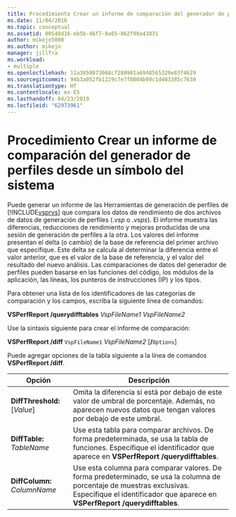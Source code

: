 ```yaml
---
title: Procedimiento Crear un informe de comparación del generador de perfiles desde un símbolo del sistema | Microsoft Docs
ms.date: 11/04/2016
ms.topic: conceptual
ms.assetid: 00548d16-eb5b-46f7-8a65-862f98a43831
author: mikejo5000
ms.author: mikejo
manager: jillfra
ms.workload:
- multiple
ms.openlocfilehash: 11a3850073068cf280901a6948565329e83f4629
ms.sourcegitcommit: 94b3a052fb1229c7e7f8804b09c1d403385c7630
ms.translationtype: HT
ms.contentlocale: es-ES
ms.lasthandoff: 04/23/2019
ms.locfileid: "62973961"
---
```

# <a name="how-to-create-a-profiler-comparison-report-from-a-command-prompt"></a>Procedimiento Crear un informe de comparación del generador de perfiles desde un símbolo del sistema
Puede generar un informe de las Herramientas de generación de perfiles de [!INCLUDE[vsprvs](../code-quality/includes/vsprvs_md.md)] que compara los datos de rendimiento de dos archivos de datos de generación de perfiles (.*vsp* o .*vsps*). El informe muestra las diferencias, reducciones de rendimiento y mejoras producidas de una sesión de generación de perfiles a la otra. Los valores del informe presentan el delta (o cambio) de la base de referencia del primer archivo que especifique. Este delta se calcula al determinar la diferencia entre el valor anterior, que es el valor de la base de referencia, y el valor del resultado del nuevo análisis. Las comparaciones de datos del generador de perfiles pueden basarse en las funciones del código, los módulos de la aplicación, las líneas, los punteros de instrucciones (IP) y los tipos.

 Para obtener una lista de los identificadores de las categorías de comparación y los campos, escriba la siguiente línea de comandos:

 **VSPerfReport /querydifftables**  *VspFileName1* *VspFileName2*

 Use la sintaxis siguiente para crear el informe de comparación:

 **VSPerfReport /diff**  `VspFileName1` *VspFileName2* [**/**`Options`]

 Puede agregar opciones de la tabla siguiente a la línea de comandos **VSPerfReport /diff**.

|Opción|Descripción|
|------------|-----------------|
|**DiffThreshold:**[*Value*]|Omita la diferencia si está por debajo de este valor de umbral de porcentaje. Además, no aparecen nuevos datos que tengan valores por debajo de este umbral.|
|**DiffTable:** *TableName*|Use esta tabla para comparar archivos. De forma predeterminada, se usa la tabla de funciones. Especifique el identificador que aparece en **VSPerfReport /querydifftables**.|
|**DiffColumn:** *ColumnName*|Use esta columna para comparar valores. De forma predeterminado, se usa la columna de porcentaje de muestras exclusivas. Especifique el identificador que aparece en **VSPerfReport /querydifftables**.|